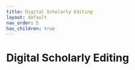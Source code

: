 ```yaml
---
title: Digital Scholarly Editing
layout: default
nav_order: 5
has_children: true
---
```

# Digital Scholarly Editing